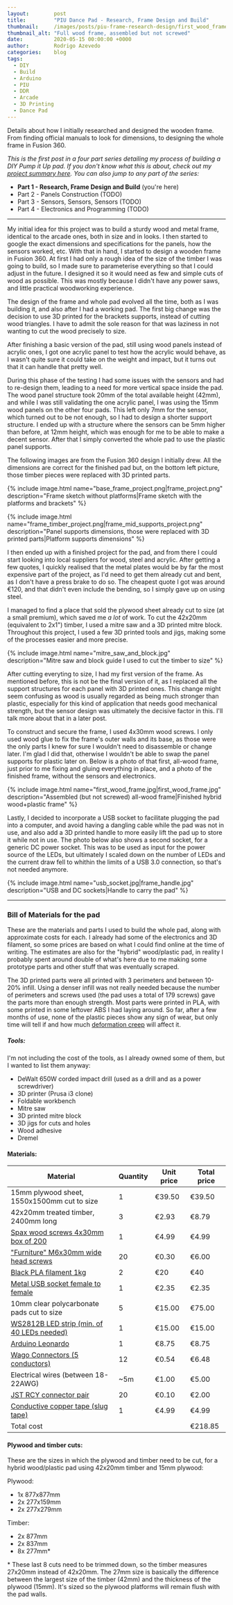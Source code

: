 ```yaml
---
layout:        post
title:         "PIU Dance Pad - Research, Frame Design and Build"
thumbnail:     /images/posts/piu-frame-research-design/first_wood_frame.jpg
thumbnail_alt: "Full wood frame, assembled but not screwed"
date:          2020-05-15 00:00:00 +0000
author:        Rodrigo Azevedo
categories:    blog
tags:
  - DIY
  - Build
  - Arduino
  - PIU
  - DDR
  - Arcade
  - 3D Printing
  - Dance Pad
---
```


<p class="d-none">
  Details about how I initially researched and designed the wooden frame. From finding official manuals to look for
  dimensions, to designing the whole frame in Fusion 360.
</p>

<!--more-->

<em>This is the first post in a four part series detailing my process of building a DIY Pump it Up pad. If you don't
know what this is about, check out my [project summary here](/). You can also jump to any part of the series:</em>

* **Part 1 - Research, Frame Design and Build** (you're here)
* Part 2 - Panels Construction (TODO)
* Part 3 - Sensors, Sensors, Sensors (TODO)
* Part 4 - Electronics and Programming (TODO)

---

My initial idea for this project was to build a sturdy wood and metal frame, identical to the arcade ones, both in size
and in looks. I then started to google the exact dimensions and specifications for the panels, how the sensors worked,
etc. With that in hand, I started to design a wooden frame in Fusion 360. At first I had only a rough idea of the size
of the timber I was going to build, so I made sure to parameterise everything so that I could adjust in the future.
I designed it so it would need as few and simple cuts of wood as possible. This was mostly because I didn't have any
power saws, and little practical woodworking experience.

The design of the frame and whole pad evolved all the time, both as I was building it, and also after I had a working
pad. The first big change was the decision to use 3D printed for the brackets supports, instead of cutting wood
triangles. I have to admit the sole reason for that was laziness in not wanting to cut the wood precisely to size.

After finishing a basic version of the pad, still using wood panels instead of acrylic ones, I got one acrylic panel
to test how the acrylic would behave, as I wasn't quite sure it could take on the weight and impact, but it turns out
that it can handle that pretty well.

During this phase of the testing I had some issues with the sensors and had to
re-design them, leading to a need for more vertical space inside the pad. The wood panel structure took 20mm of the
total available height (42mm), and while I was still validating the one acrylic panel, I was using the 15mm wood panels
on the other four pads. This left only 7mm for the sensor, which turned out to be not enough, so I had to design a
shorter support structure. I ended up with a structure where the sensors can be 5mm higher than before, at 12mm height,
which was enough for me to be able to make a decent sensor. After that I simply converted the whole pad to use the
plastic panel supports.

The following images are from the Fusion 360 design I initially drew. All the dimensions are correct for the finished
pad but, on the bottom left picture, those timber pieces were replaced with 3D printed parts.

{% include
  image.html
  name="base_frame_project.png|frame_project.png"
  description="Frame sketch without platforms|Frame sketch with the platforms and brackets"
%}

{% include
  image.html
  name="frame_timber_project.png|frame_mid_supports_project.png"
  description="Panel supports dimensions, those were replaced with 3D printed parts|Platform supports dimensions"
%}

I then ended up with a finished project for the pad, and from there I could start looking into local suppliers for
wood, steel and acrylic. After getting a few quotes, I quickly realised that the metal plates would be by far the most
expensive part of the project, as I'd need to get them already cut and bent, as I don't have a press brake to do so.
The cheapest quote I got was around €120, and that didn't even include the bending, so I simply gave up on using steel.

I managed to find a place that sold the plywood sheet already cut to size (at a small premium), which saved me *a lot*
of work. To cut the 42x20mm (equivalent to 2x1") timber, I used a mitre saw and a 3D printed mitre block. Throughout
this project, I used a few 3D printed tools and jigs, making some of the processes easier and more precise.

{% include
  image.html
  name="mitre_saw_and_block.jpg"
  description="Mitre saw and block guide I used to cut the timber to size"
%}

After cutting everyting to size, I had my first version of the frame. As mentioned before, this is not be the final
version of it, as I replaced all the support structures for each panel with 3D printed ones. This change might seem
confusing as wood is usually regarded as being much stronger than plastic, especially for this kind of application
that needs good mechanical strength, but the sensor design was ultimately the decisive factor in this. I'll talk more
about that in a later post.

To construct and secure the frame, I used 4x30mm wood screws. I only used wood glue to fix the frame's outer walls and
its base, as those were the only parts I knew for sure I wouldn't need to disassemble or change later. I'm glad I did
that, otherwise I wouldn't be able to swap the panel supports for plastic later on. Below is a photo of that first,
all-wood frame, just prior to me fixing and gluing everything in place, and a photo of the finished frame, without the
sensors and electronics.

{% include
  image.html
  name="first_wood_frame.jpg|first_wood_frame.jpg"
  description="Assembled (but not screwed) all-wood frame|Finished hybrid wood+plastic frame"
%}

Lastly, I decided to incorporate a USB socket to facilitate plugging the pad into a computer, and avoid having a
dangling cable while the pad was not in use, and also add a 3D printed handle to more easily lift the pad up to store
it while not in use. The photo below also shows a second socket, for a generic DC power socket. This was to be used as
input for the power source of the LEDs, but ultimately I scaled down on the number of LEDs and the current draw fell
to whithin the limits of a USB 3.0 connection, so that's not needed anymore.

{% include
  image.html
  name="usb_socket.jpg|frame_handle.jpg"
  description="USB and DC sockets|Handle to carry the pad"
%}

---

### Bill of Materials for the pad

These are the materials and parts I used to build the whole pad, along with approximate costs for each. I already had
some of the electronics and 3D filament, so some prices are based on what I could find online at the time of writing.
The estimates are also for the "hybrid" wood/plastic pad, in reality I probably spent around double of what's here due
to me making some prototype parts and other stuff that was eventually scraped.

The 3D printed parts were all printed with 3 perimeters and between 10-20% infill. Using a denser infill was not really
needed because the number of perimeters and screws used (the pad uses a total of 179 screws) gave the parts more than
enough strength. Most parts were printed in PLA, with some printed in some leftover ABS I had laying around. So far,
after a few months of use, none of the plastic pieces show any sign of wear, but only time will tell if and how much
[deformation creep](https://en.wikipedia.org/wiki/Creep_(deformation)) will affect it.

##### Tools:

I'm not including the cost of the tools, as I already owned some of them, but I wanted to list them anyway:

* DeWalt 650W corded impact drill (used as a drill and as a power screwdriver)
* 3D printer (Prusa i3 clone)
* Foldable workbench
* Mitre saw
* 3D printed mitre block
* 3D jigs for cuts and holes
* Wood adhesive
* Dremel

#### Materials:

<table class="table table-striped table-bordered">
<thead>
  <tr class="text-secondary">
    <th>Material</th>
    <th class="text-right">Quantity</th>
    <th class="text-right">Unit price</th>
    <th class="text-right">Total price</th>
  </tr>
</thead>
<tbody>
  <tr>
    <td>15mm plywood sheet, 1550x1500mm cut to size</td>
    <td class="text-right">1</td>
    <td class="text-right">€39.50</td>
    <td class="text-right">€39.50</td>
  </tr>
  <tr>
    <td>42x20mm treated timber, 2400mm long</td>
    <td class="text-right">3</td>
    <td class="text-right">€2.93</td>
    <td class="text-right">€8.79</td>
  </tr>
  <tr>
    <td><a href="https://www.spax.com/en/products/universal/flat-countersunk-head/universal-screw-4-x-30-mm-200-pieces-full-thread-flat-countersunk-head-cross-recess-z2-4cut-wirox-1081010400303/pid-1137/">
      Spax wood screws 4x30mm box of 200
    </a></td>
    <td class="text-right">1</td>
    <td class="text-right">€4.99</td>
    <td class="text-right">€4.99</td>
  </tr>
  <tr>
    <td><a href="https://www.amazon.co.uk/gp/product/B07JD19BL4/">"Furniture" M6x30mm wide head screws</a></td>
    <td class="text-right">20</td>
    <td class="text-right">€0.30</td>
    <td class="text-right">€6.00</td>
  </tr>
  <tr>
    <td><a href="https://www.amazon.co.uk/s?k=black+pla+filament">Black PLA filament 1kg</a></td>
    <td class="text-right">2</td>
    <td class="text-right">€20</td>
    <td class="text-right">€40</td>
  </tr>
  <tr>
    <td><a href="https://www.aliexpress.com/item/32851664724.html">Metal USB socket female to female</a></td>
    <td class="text-right">1</td>
    <td class="text-right">€2.35</td>
    <td class="text-right">€2.35</td>
  </tr>
  <tr>
    <td>10mm clear polycarbonate pads cut to size</td>
    <td class="text-right">5</td>
    <td class="text-right">€15.00</td>
    <td class="text-right">€75.00</td>
  </tr>
  <tr>
    <td><a href="https://www.amazon.co.uk/s?k=ws2812b+led+strip">WS2812B LED strip (min. of 40 LEDs needed)</a></td>
    <td class="text-right">1</td>
    <td class="text-right">€15.00</td>
    <td class="text-right">€15.00</td>
  </tr>
  <tr>
    <td><a href="https://www.amazon.co.uk/gp/product/B07CHF21TB/">Arduino Leonardo</a></td>
    <td class="text-right">1</td>
    <td class="text-right">€8.75</td>
    <td class="text-right">€8.75</td>
  </tr>
  <tr>
    <td><a href="https://www.amazon.co.uk/gp/product/B00LOG8M68/">Wago Connectors (5 conductors)</a></td>
    <td class="text-right">12</td>
    <td class="text-right">€0.54</td>
    <td class="text-right">€6.48</td>
  </tr>
  <tr>
    <td>Electrical wires (between 18-22AWG)</td>
    <td class="text-right">~5m</td>
    <td class="text-right">€1.00</td>
    <td class="text-right">€5.00</td>
  </tr>
  <tr>
    <td><a href="https://www.aliexpress.com/item/32854540905.html">JST RCY connector pair</a></td>
    <td class="text-right">20</td>
    <td class="text-right">€0.10</td>
    <td class="text-right">€2.00</td>
  </tr>
  <tr>
    <td><a href="https://www.amazon.co.uk/gp/product/B000QVPIQ4/">Conductive copper tape (slug tape)</a></td>
    <td class="text-right">1</td>
    <td class="text-right">€4.99</td>
    <td class="text-right">€4.99</td>
  </tr>
  <tr>
    <td colspan="3" class="font-weight-bold">Total cost</td>
    <td class="font-weight-bold text-right">€218.85</td>
  </tr>
</tbody>
</table>

#### Plywood and timber cuts:

These are the sizes in which the plywood and timber need to be cut, for a hybrid wood/plastic pad using 42x20mm timber
and 15mm plywood:

Plywood:

* 1x 877x877mm
* 2x 277x159mm
* 2x 277x279mm

Timber:

* 2x 877mm
* 2x 837mm
* 8x 277mm*

\* These last 8 cuts need to be trimmed down, so the timber measures 27x20mm instead of 42x20mm. The 27mm size is
basically the difference between the largest size of the timber (42mm) and the thickness of the plywood (15mm). It's
sized so the plywood platforms will remain flush with the pad walls.